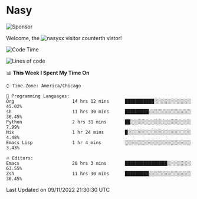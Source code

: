 # Nasy

<!--
<p align="center">
<img height="200" src="https://github-readme-stats.vercel.app/api?username=nasyxx&count_private=true&show_icons=true&theme=dracula&include_all_commits=true"/>
<img height="200" src="https://github-readme-stats.vercel.app/api/top-langs/?username=nasyxx&theme=dracula&hide=html,jupyter+notebook&count_private=true&show_icons=true"/>
</p>

  
----------------
-->

![Sponsor](https://img.shields.io/static/v1.svg?label=Sponsor&message=%E2%9D%A4&logo=GitHub&style=flat&color=pink)
 
Welcome, the ![nasyxx visitor counter](https://count.getloli.com/get/@nasyxx?theme=rule34)th vistor!
 
<!--START_SECTION:waka-->
![Code Time](http://img.shields.io/badge/Code%20Time-2%2C799%20hrs%2055%20mins-blue)

![Lines of code](https://img.shields.io/badge/From%20Hello%20World%20I%27ve%20Written-5%20Million%20lines%20of%20code-blue)

📊 **This Week I Spent My Time On** 

```text
⌚︎ Time Zone: America/Chicago

💬 Programming Languages: 
Org                      14 hrs 12 mins      ███████████░░░░░░░░░░░░░░   45.02% 
sh                       11 hrs 30 mins      █████████░░░░░░░░░░░░░░░░   36.45% 
Python                   2 hrs 31 mins       ██░░░░░░░░░░░░░░░░░░░░░░░   7.99% 
Nix                      1 hr 24 mins        █░░░░░░░░░░░░░░░░░░░░░░░░   4.48% 
Emacs Lisp               1 hr 4 mins         ░░░░░░░░░░░░░░░░░░░░░░░░░   3.43%

🔥 Editors: 
Emacs                    20 hrs 3 mins       ████████████████░░░░░░░░░   63.55% 
Zsh                      11 hrs 30 mins      █████████░░░░░░░░░░░░░░░░   36.45%

```


 Last Updated on 09/11/2022 21:30:30 UTC
<!--END_SECTION:waka-->

<!-- ![visitors](https://visitor-badge.laobi.icu/badge?page_id=nasyxx.nasyxx) -->
